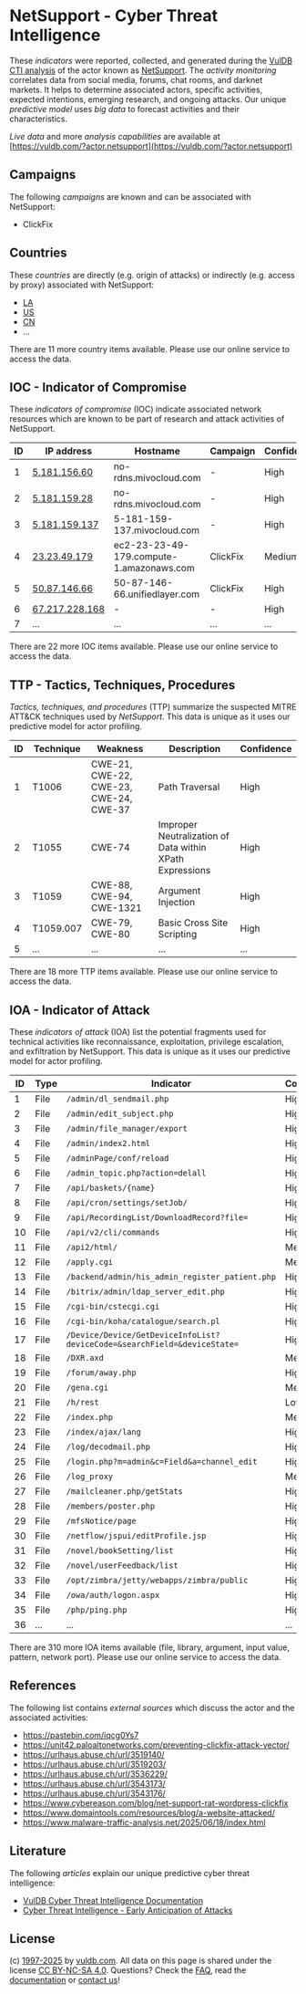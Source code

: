 # NetSupport - Cyber Threat Intelligence

These _indicators_ were reported, collected, and generated during the [VulDB CTI analysis](https://vuldb.com/?kb.cti) of the actor known as [NetSupport](https://vuldb.com/?actor.netsupport). The _activity monitoring_ correlates data from social media, forums, chat rooms, and darknet markets. It helps to determine associated actors, specific activities, expected intentions, emerging research, and ongoing attacks. Our unique _predictive model_ uses _big data_ to forecast activities and their characteristics.

_Live data_ and more _analysis capabilities_ are available at [https://vuldb.com/?actor.netsupport](https://vuldb.com/?actor.netsupport)

## Campaigns

The following _campaigns_ are known and can be associated with NetSupport:

* ClickFix

## Countries

These _countries_ are directly (e.g. origin of attacks) or indirectly (e.g. access by proxy) associated with NetSupport:

* [LA](https://vuldb.com/?country.la)
* [US](https://vuldb.com/?country.us)
* [CN](https://vuldb.com/?country.cn)
* ...

There are 11 more country items available. Please use our online service to access the data.

## IOC - Indicator of Compromise

These _indicators of compromise_ (IOC) indicate associated network resources which are known to be part of research and attack activities of NetSupport.

ID | IP address | Hostname | Campaign | Confidence
-- | ---------- | -------- | -------- | ----------
1 | [5.181.156.60](https://vuldb.com/?ip.5.181.156.60) | no-rdns.mivocloud.com | - | High
2 | [5.181.159.28](https://vuldb.com/?ip.5.181.159.28) | no-rdns.mivocloud.com | - | High
3 | [5.181.159.137](https://vuldb.com/?ip.5.181.159.137) | 5-181-159-137.mivocloud.com | - | High
4 | [23.23.49.179](https://vuldb.com/?ip.23.23.49.179) | ec2-23-23-49-179.compute-1.amazonaws.com | ClickFix | Medium
5 | [50.87.146.66](https://vuldb.com/?ip.50.87.146.66) | 50-87-146-66.unifiedlayer.com | ClickFix | High
6 | [67.217.228.168](https://vuldb.com/?ip.67.217.228.168) | - | - | High
7 | ... | ... | ... | ...

There are 22 more IOC items available. Please use our online service to access the data.

## TTP - Tactics, Techniques, Procedures

_Tactics, techniques, and procedures_ (TTP) summarize the suspected MITRE ATT&CK techniques used by _NetSupport_. This data is unique as it uses our predictive model for actor profiling.

ID | Technique | Weakness | Description | Confidence
-- | --------- | -------- | ----------- | ----------
1 | T1006 | CWE-21, CWE-22, CWE-23, CWE-24, CWE-37 | Path Traversal | High
2 | T1055 | CWE-74 | Improper Neutralization of Data within XPath Expressions | High
3 | T1059 | CWE-88, CWE-94, CWE-1321 | Argument Injection | High
4 | T1059.007 | CWE-79, CWE-80 | Basic Cross Site Scripting | High
5 | ... | ... | ... | ...

There are 18 more TTP items available. Please use our online service to access the data.

## IOA - Indicator of Attack

These _indicators of attack_ (IOA) list the potential fragments used for technical activities like reconnaissance, exploitation, privilege escalation, and exfiltration by NetSupport. This data is unique as it uses our predictive model for actor profiling.

ID | Type | Indicator | Confidence
-- | ---- | --------- | ----------
1 | File | `/admin/dl_sendmail.php` | High
2 | File | `/admin/edit_subject.php` | High
3 | File | `/admin/file_manager/export` | High
4 | File | `/admin/index2.html` | High
5 | File | `/adminPage/conf/reload` | High
6 | File | `/admin_topic.php?action=delall` | High
7 | File | `/api/baskets/{name}` | High
8 | File | `/api/cron/settings/setJob/` | High
9 | File | `/api/RecordingList/DownloadRecord?file=` | High
10 | File | `/api/v2/cli/commands` | High
11 | File | `/api2/html/` | Medium
12 | File | `/apply.cgi` | Medium
13 | File | `/backend/admin/his_admin_register_patient.php` | High
14 | File | `/bitrix/admin/ldap_server_edit.php` | High
15 | File | `/cgi-bin/cstecgi.cgi` | High
16 | File | `/cgi-bin/koha/catalogue/search.pl` | High
17 | File | `/Device/Device/GetDeviceInfoList?deviceCode=&searchField=&deviceState=` | High
18 | File | `/DXR.axd` | Medium
19 | File | `/forum/away.php` | High
20 | File | `/gena.cgi` | Medium
21 | File | `/h/rest` | Low
22 | File | `/index.php` | Medium
23 | File | `/index/ajax/lang` | High
24 | File | `/log/decodmail.php` | High
25 | File | `/login.php?m=admin&c=Field&a=channel_edit` | High
26 | File | `/log_proxy` | Medium
27 | File | `/mailcleaner.php/getStats` | High
28 | File | `/members/poster.php` | High
29 | File | `/mfsNotice/page` | High
30 | File | `/netflow/jspui/editProfile.jsp` | High
31 | File | `/novel/bookSetting/list` | High
32 | File | `/novel/userFeedback/list` | High
33 | File | `/opt/zimbra/jetty/webapps/zimbra/public` | High
34 | File | `/owa/auth/logon.aspx` | High
35 | File | `/php/ping.php` | High
36 | ... | ... | ...

There are 310 more IOA items available (file, library, argument, input value, pattern, network port). Please use our online service to access the data.

## References

The following list contains _external sources_ which discuss the actor and the associated activities:

* https://pastebin.com/iqcg0Ys7
* https://unit42.paloaltonetworks.com/preventing-clickfix-attack-vector/
* https://urlhaus.abuse.ch/url/3519140/
* https://urlhaus.abuse.ch/url/3519203/
* https://urlhaus.abuse.ch/url/3536229/
* https://urlhaus.abuse.ch/url/3543173/
* https://urlhaus.abuse.ch/url/3543176/
* https://www.cybereason.com/blog/net-support-rat-wordpress-clickfix
* https://www.domaintools.com/resources/blog/a-website-attacked/
* https://www.malware-traffic-analysis.net/2025/06/18/index.html

## Literature

The following _articles_ explain our unique predictive cyber threat intelligence:

* [VulDB Cyber Threat Intelligence Documentation](https://vuldb.com/?kb.cti)
* [Cyber Threat Intelligence - Early Anticipation of Attacks](https://www.scip.ch/en/?labs.20201022)

## License

(c) [1997-2025](https://vuldb.com/?kb.changelog) by [vuldb.com](https://vuldb.com/?kb.about). All data on this page is shared under the license [CC BY-NC-SA 4.0](https://creativecommons.org/licenses/by-nc-sa/4.0/). Questions? Check the [FAQ](https://vuldb.com/?kb.faq), read the [documentation](https://vuldb.com/?kb) or [contact us](https://vuldb.com/?contact)!
